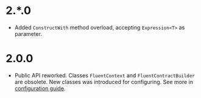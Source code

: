 # 2.\*.0
* Added `ConstructWith` method overload, accepting `Expression<T>` as parameter.

# 2.0.0
* Public API reworked. Classes `FluentContext` and `FluentContractBuilder` are obsolete. New classes was introduced for configuring. See more in [configuration guide](Configuring.md).
